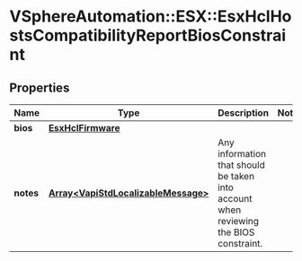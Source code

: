 # VSphereAutomation::ESX::EsxHclHostsCompatibilityReportBiosConstraint

## Properties
Name | Type | Description | Notes
------------ | ------------- | ------------- | -------------
**bios** | [**EsxHclFirmware**](EsxHclFirmware.md) |  | 
**notes** | [**Array&lt;VapiStdLocalizableMessage&gt;**](VapiStdLocalizableMessage.md) | Any information that should be taken into account when reviewing the BIOS constraint. | 


